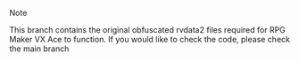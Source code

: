 > [!NOTE]
> This branch contains the original obfuscated rvdata2 files required for RPG Maker VX Ace to function. If you would like to check the code, please check the main branch
